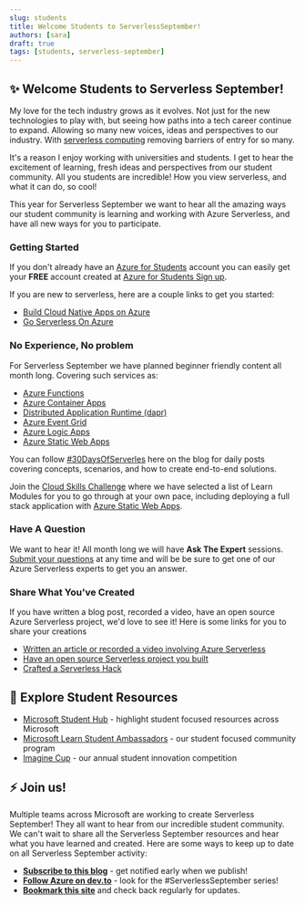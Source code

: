 ```yaml
---
slug: students
title: Welcome Students to ServerlessSeptember! 
authors: [sara]
draft: true
tags: [students, serverless-september]
---
```


## ✨ Welcome Students to Serverless September!

My love for the tech industry grows as it evolves. Not just for the new technologies to play with, but seeing how paths into a tech career continue to expand. Allowing so many new voices, ideas and perspectives to our industry. With [serverless computing](https://azure.microsoft.com/en-us/resources/cloud-computing-dictionary/what-is-serverless-computing/?WT.mc_id=academic-75239-sagibbon) removing barriers of entry for so many.

It's a reason I enjoy working with universities and students. I get to hear the excitement of learning, fresh ideas and perspectives from our student community. All you students are incredible! How you view serverless, and what it can do, so cool!  

This year for Serverless September we want to hear all the amazing ways our student community is learning and working with Azure Serverless, and have all new ways for you to participate. 

### Getting Started

If you don't already have an [Azure for Students](https://docs.microsoft.com/en-us/azure/education-hub/azure-dev-tools-teaching/azure-students-program?WT.mc_id=academic-75239-sagibbon) account you can easily get your **FREE** account created at [Azure for Students Sign up](https://azure.microsoft.com/en-us/free/students/?WT.mc_id=academic-75239-sagibbon).

If you are new to serverless, here are a couple links to get you started:
 * [Build Cloud Native Apps on Azure](https://azure.microsoft.com/en-us/solutions/cloud-native-apps/?WT.mc_id=academic-75239-sagibbon)
 * [Go Serverless On Azure](https://azure.microsoft.com/en-us/solutions/serverless/?WT.mc_id=academic-75239-sagibbon)


### No Experience, No problem

For Serverless September we have planned beginner friendly content all month long. Covering such services as:
 * [Azure Functions](https://docs.microsoft.com/en-us/azure/azure-functions/functions-overview?WT.mc_id=academic-75239-sagibbon)
 * [Azure Container Apps](https://docs.microsoft.com/en-us/azure/container-apps/overview?WT.mc_id=academic-75239-sagibbon)
 * [Distributed Application Runtime (dapr)](https://dapr.io/)
 * [Azure Event Grid](https://docs.microsoft.com/en-us/azure/event-grid/?WT.mc_id=academic-75239-sagibbon)
 * [Azure Logic Apps](https://docs.microsoft.com/en-us/azure/static-web-apps/?WT.mc_id=academic-75239-sagibbon)
 * [Azure Static Web Apps](https://docs.microsoft.com/en-us/azure/logic-apps/?WT.mc_id=academic-75239-sagibbon)

You can follow [#30DaysOfServerles](https://azure.github.io/Cloud-Native/blog/) here on the blog for daily posts covering concepts, scenarios, and how to create end-to-end solutions. 

Join the [Cloud Skills Challenge](https://azure.github.io/Cloud-Native/serverless-september/CloudSkills/) where we have selected a list of Learn Modules for you to go through at your own pace, including deploying a full stack application with [Azure Static Web Apps](https://docs.microsoft.com/en-us/azure/logic-apps/?WT.mc_id=academic-75239-sagibbon).


### Have A Question 

We want to hear it! All month long we will have **Ask The Expert** sessions. [Submit your questions](https://github.com/Azure/Cloud-Native/issues/new?assignees=&labels=ask+the+expert&template=---ask-the-expert-.md&title=%5BAsk+The+Expert%5D++) at any time and will be be sure to get one of our Azure Serverless experts to get you an answer. 

### Share What You've Created 

If you have written a blog post, recorded a video, have an open source Azure Serverless project, we'd love to see it! Here is some links for you to share your creations

* [Written an article or recorded a video involving Azure Serverless](https://github.com/Azure/Cloud-Native/issues/new?assignees=&labels=&template=---community-buzz--share-technical-articles.md&title=)
* [Have an open source Serverless project you built](https://github.com/Azure/Cloud-Native/issues/new?assignees=&labels=&template=---community-showcase--share-code-projects.md&title=%5BShowcase+Submission%5D)
* [Crafted a Serverless Hack](https://github.com/Azure/Cloud-Native/issues/new?assignees=&labels=&template=---serverless-hacks--share-your-hack-.md&title=%5BServerless+Hacks%5D)

## 🧭 Explore Student Resources

* [Microsoft Student Hub](https://docs.microsoft.com/en-us/learn/student-hub/?WT.mc_id=academic-75239-sagibbon) - highlight student focused resources across Microsoft
* [Microsoft Learn Student Ambassadors](https://studentambassadors.microsoft.com/?WT.mc_id=academic-75239-sagibbon) - our student focused community program
* [Imagine Cup](https://imaginecup.microsoft.com/en-us/Events?ocid=pre_web_ambassador_learnmore_all?WT.mc_id=academic-75239-sagibbon) - our annual student innovation competition

## ⚡️ Join us!

Multiple teams across Microsoft are working to create Serverless September! They all want to hear from our incredible student community. We can't wait to share all the Serverless September resources and hear what you have learned and created. Here are some ways to keep up to date on all Serverless September activity:

* **[Subscribe to this blog](https://azure.github.io/Cloud-Native/blog/rss.xml)** - get notified early when we publish!
* **[Follow Azure on dev.to](https://dev.to/azure)** - look for the #ServerlessSeptember series!
* **[Bookmark this site](https://aka.ms/serverless-september?WT.mc_id=academic-75239-sagibbon)** and check back regularly for updates.